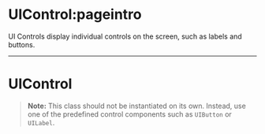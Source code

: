 # UIControl:pageintro
UI Controls display individual controls on the screen, such as labels and buttons.

---
# UIControl
> __Note:__ This class should not be instantiated on its own. Instead, use one of the predefined control components such as `UIButton` or `UILabel`.

